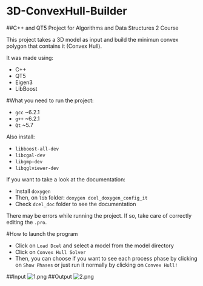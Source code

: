 # 3D-ConvexHull-Builder
##C++ and QT5 Project for Algorithms and Data Structures 2 Course

This project takes a 3D model as input and build the minimun convex polygon that contains it (Convex Hull).

It was made using:

 - C++
 - QT5
 - Eigen3
 - LibBoost
 
#What you need to run the project:

 - `gcc` ~6.2.1
 - `g++` ~6.2.1
 - `Qt`  ~5.7

Also install:

 - `libboost-all-dev`
 - `libcgal-dev`
 - `libgmp-dev`
 - `libqglviewer-dev`

If you want to take a look at the documentation:

 - Install `doxygen`
 - Then, on `lib` folder: `doxygen dcel_doxygen_config_it`
 - Check `dcel_doc` folder to see the documentation
 
 There may be errors while running the project. If so, take care of correctly editing the `.pro`.
 
#How to launch the program
 
  - Click on `Load Dcel` and select a model from the model directory
  - Click on `Convex Hull Solver`
  - Then, you can choose if you want to see each process phase by clicking on `Show Phases` or just run it normally by clicking on `Convex Hull!`

##Input
![1.png](https://s22.postimg.org/4o2fu3kbl/1.png)
##Output
![2.png](https://s22.postimg.org/c5bn9b9up/2.png)
